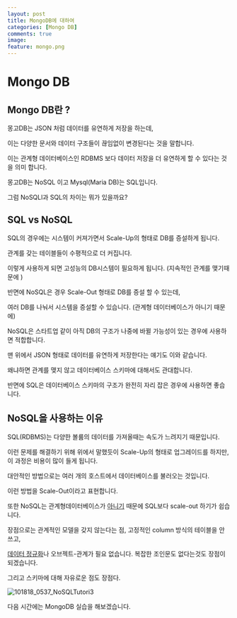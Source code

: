 ```yaml
---
layout: post
title: MongoDB에 대하여
categories: [Mongo DB]
comments: true
image:
feature: mongo.png
---
```

# Mongo DB

## Mongo DB란 ?

몽고DB는 JSON 처럼 데이터를 유연하게 저장을 하는데,

이는 다양한 문서와 데이터 구조들이 끊임없이 변경된다는 것을 말합니다. 

이는 관계형 데이터베이스인 RDBMS 보다 데이터 저장을 더 유연하게 할 수 있다는 것을 의미 합니다.

몽고DB는 NoSQL 이고 Mysql(Maria DB)는 SQL입니다.

그럼 NoSQLl과 SQL의 차이는 뭐가 있을까요? 

## SQL vs NoSQL

SQL의 경우에는 시스템이 커져가면서 Scale-Up의 형태로 DB를 증설하게 됩니다.

관계를 갖는 테이블들이 수평적으로 더 커집니다.

이렇게 사용하게 되면 고성능의 DB시스템이 필요하게 됩니다. (지속적인 관계를 맺기때문에 )

반면에 NoSQL은 경우 Scale-Out 형태로 DB를 증설 할 수 있는데,

여러 DB를 나눠서 시스템을 증설할 수 있습니다.
(관계형 데이터베이스가 아니기 때문에)

NoSQL은 스타트업 같이 아직 DB의 구조가 나중에 바뀔 가능성이 있는 경우에 사용하면 적합합니다.

맨 위에서 JSON 형태로 데이터를 유연하게 저장한다는 얘기도 이와 같습니다.

왜냐하면 관계를 맺지 않고 데이터베이스 스키마에 대해서도 관대합니다.

반면에 SQL은 데이터베이스 스키마의 구조가 완전히 자리 잡은 경우에 사용하면 좋습니다.

## NoSQL을 사용하는 이유

SQL(RDBMS)는 다양한 볼륨의 데이터를 가져올때는 속도가 느려지기 때문입니다.

이런 문제를 해결하기 위해 위에서 말했듯이 Scale-Up의 형태로 업그레이드를 하지만, 이 과정은 비용이 많이 들게 됩니다.

대안적인 방법으로는 여러 개의 호스트에서 데이터베이스를 불러오는 것입니다.

이런 방법을 Scale-Out이라고 표현합니다.

또한 NoSQL는 관계형데이터베이스가 <u>아니기</u> 때문에 SQL보다 scale-out 하기가 쉽습니다.

장점으로는 관계적인 모델을 갖지 않는다는 점, 고정적인 column 방식의 테이블을 안쓰고,

<u>데이터 정규화</u>나 오브젝트-관계가 필요 없습니다. 복잡한 조인문도 없다는것도 장점이 되겠습니다.

그리고 스키마에 대해 자유로운 점도 장점다.

![101818_0537_NoSQLTutori3](https://www.guru99.com/images/1/101818_0537_NoSQLTutori3.png)

다음 시간에는 MongoDB 실습을 해보겠습니다.

